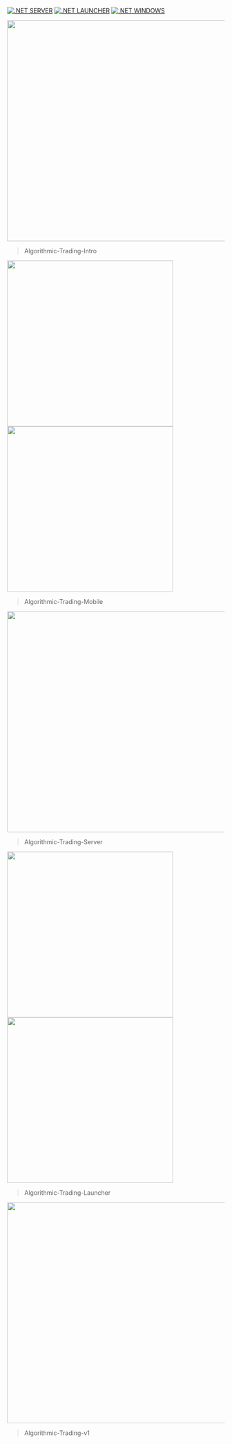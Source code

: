 [![.NET SERVER](https://github.com/Share-Invest/Algorithmic-Trading-Server/actions/workflows/server.yml/badge.svg)](https://github.com/Share-Invest/Algorithmic-Trading-Server/actions/workflows/server.yml) [![.NET LAUNCHER](https://github.com/Share-Invest/Algorithmic-Trading-Launcher/actions/workflows/windows-launcher.yml/badge.svg)](https://github.com/Share-Invest/Algorithmic-Trading-Launcher/actions/workflows/windows-launcher.yml) [![.NET WINDOWS](https://github.com/Share-Invest/Algorithmic-Trading-DeskTop/actions/workflows/windows-desktop.yml/badge.svg)](https://github.com/Share-Invest/Algorithmic-Trading-DeskTop/actions/workflows/windows-desktop.yml)

<img width=512 src=https://user-images.githubusercontent.com/48705422/212484450-8da86bfc-0302-4993-856e-8d362f25ba4e.png><blockquote>Algorithmic-Trading-Intro</blockquote>

<img height=384 src=https://user-images.githubusercontent.com/45344929/216338019-fc69a7f8-c9d9-45f5-8462-5a3cf20e4252.jpg> <img height=384 src=https://user-images.githubusercontent.com/45344929/216391133-51b49d4d-bf9e-4b27-9849-86ec0c5bd96b.jpg><blockquote>Algorithmic-Trading-Mobile</blockquote>

<img width=512 src=https://user-images.githubusercontent.com/48705422/210583860-7d5cd785-d183-4137-8977-1e17a472565e.png><blockquote>Algorithmic-Trading-Server</blockquote>

<img height=384 src=https://user-images.githubusercontent.com/48705422/219433002-2094fd53-3d22-48ab-a409-fb94d3887bb9.png> <img height=384 src=https://user-images.githubusercontent.com/48705422/210582292-1372dc19-35df-4aa3-a39f-dfc612d72972.png><blockquote>Algorithmic-Trading-Launcher</blockquote>

<img width=512 src=https://user-images.githubusercontent.com/48705422/203870756-fb14b40a-bab6-4808-8d8a-3e233dc29a70.png><blockquote>Algorithmic-Trading-v1</blockquote>

